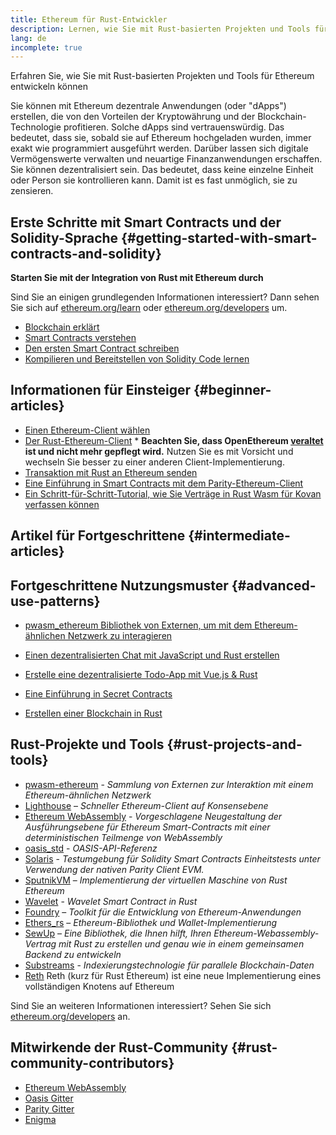 ```yaml
---
title: Ethereum für Rust-Entwickler
description: Lernen, wie Sie mit Rust-basierten Projekten und Tools für Ethereum entwickeln können
lang: de
incomplete: true
---
```


<FeaturedText>Erfahren Sie, wie Sie mit Rust-basierten Projekten und Tools für Ethereum entwickeln können</FeaturedText>

Sie können mit Ethereum dezentrale Anwendungen (oder "dApps") erstellen, die von den Vorteilen der Kryptowährung und der Blockchain-Technologie profitieren. Solche dApps sind vertrauenswürdig. Das bedeutet, dass sie, sobald sie auf Ethereum hochgeladen wurden, immer exakt wie programmiert ausgeführt werden. Darüber lassen sich digitale Vermögenswerte verwalten und neuartige Finanzanwendungen erschaffen. Sie können dezentralisiert sein. Das bedeutet, dass keine einzelne Einheit oder Person sie kontrollieren kann. Damit ist es fast unmöglich, sie zu zensieren.

## Erste Schritte mit Smart Contracts und der Solidity-Sprache {#getting-started-with-smart-contracts-and-solidity}

**Starten Sie mit der Integration von Rust mit Ethereum durch**

Sind Sie an einigen grundlegenden Informationen interessiert? Dann sehen Sie sich auf [ethereum.org/learn](/learn/) oder [ethereum.org/developers](/developers/) um.

- [Blockchain erklärt](https://kauri.io/article/d55684513211466da7f8cc03987607d5/blockchain-explained)
- [Smart Contracts verstehen](https://kauri.io/article/e4f66c6079e74a4a9b532148d3158188/ethereum-101-part-5-the-smart-contract)
- [Den ersten Smart Contract schreiben](https://kauri.io/article/124b7db1d0cf4f47b414f8b13c9d66e2/remix-ide-your-first-smart-contract)
- [Kompilieren und Bereitstellen von Solidity Code lernen](https://kauri.io/article/973c5f54c4434bb1b0160cff8c695369/understanding-smart-contract-compilation-and-deployment)

## Informationen für Einsteiger {#beginner-articles}

- [Einen Ethereum-Client wählen](https://www.trufflesuite.com/docs/truffle/reference/choosing-an-ethereum-client)
- [Der Rust-Ethereum-Client](https://openethereum.github.io/) \* **Beachten Sie, dass OpenEthereum [veraltet](https://medium.com/openethereum/gnosis-joins-erigon-formerly-turbo-geth-to-release-next-gen-ethereum-client-c6708dd06dd) ist und nicht mehr gepflegt wird.** Nutzen Sie es mit Vorsicht und wechseln Sie besser zu einer anderen Client-Implementierung.
- [Transaktion mit Rust an Ethereum senden](https://kauri.io/#collections/A%20Hackathon%20Survival%20Guide/sending-ethereum-transactions-with-rust/)
- [Eine Einführung in Smart Contracts mit dem Parity-Ethereum-Client](https://wiki.parity.io/Smart-Contracts)
- [Ein Schritt-für-Schritt-Tutorial, wie Sie Verträge in Rust Wasm für Kovan verfassen können](https://github.com/paritytech/pwasm-tutorial)

## Artikel für Fortgeschrittene {#intermediate-articles}

## Fortgeschrittene Nutzungsmuster {#advanced-use-patterns}

- [pwasm_ethereum Bibliothek von Externen, um mit dem Ethereum-ähnlichen Netzwerk zu interagieren](https://github.com/openethereum/pwasm-ethereum)
- [Einen dezentralisierten Chat mit JavaScript und Rust erstellen](https://medium.com/perlin-network/build-a-decentralized-chat-using-javascript-rust-webassembly-c775f8484b52)
- [Erstelle eine dezentralisierte Todo-App mit Vue.js & Rust](https://medium.com/@jjmace01/build-a-decentralized-todo-app-using-vue-js-rust-webassembly-5381a1895beb)

- [Eine Einführung in Secret Contracts](https://blog.enigma.co/getting-started-with-enigma-an-intro-to-secret-contracts-cdba4fe501c2)
- [Erstellen einer Blockchain in Rust](https://blog.logrocket.com/how-to-build-a-blockchain-in-rust/)

## Rust-Projekte und Tools {#rust-projects-and-tools}

- [pwasm-ethereum](https://github.com/paritytech/pwasm-ethereum) - _Sammlung von Externen zur Interaktion mit einem Ethereum-ähnlichen Netzwerk_
- [Lighthouse](https://github.com/sigp/lighthouse) – _Schneller Ethereum-Client auf Konsensebene_
- [Ethereum WebAssembly](https://ewasm.readthedocs.io/en/mkdocs/) - _Vorgeschlagene Neugestaltung der Ausführungsebene für Ethereum Smart-Contracts mit einer deterministischen Teilmenge von WebAssembly_
- [oasis_std](https://docs.rs/oasis-std/latest/oasis_std/index.html) - _OASIS-API-Referenz_
- [Solaris](https://github.com/paritytech/sol-rs) - _Testumgebung für Solidity Smart Contracts Einheitstests unter Verwendung der nativen Parity Client EVM._
- [SputnikVM](https://github.com/rust-blockchain/evm) – _Implementierung der virtuellen Maschine von Rust Ethereum_
- [Wavelet](https://wavelet.perlin.net/docs/smart-contracts) - _Wavelet Smart Contract in Rust_
- [Foundry](https://github.com/gakonst/foundry) – _Toolkit für die Entwicklung von Ethereum-Anwendungen_
- [Ethers_rs](https://github.com/gakonst/ethers-rs) – _Ethereum-Bibliothek und Wallet-Implementierung_
- [SewUp](https://github.com/second-state/SewUp) – _Eine Bibliothek, die Ihnen hilft, Ihren Ethereum-Webassembly-Vertrag mit Rust zu erstellen und genau wie in einem gemeinsamen Backend zu entwickeln_
- [Substreams](https://github.com/streamingfast/substreams) - _Indexierungstechnologie für parallele Blockchain-Daten_
- [Reth](https://github.com/paradigmxyz/reth) Reth (kurz für Rust Ethereum) ist eine neue Implementierung eines vollständigen Knotens auf Ethereum

Sind Sie an weiteren Informationen interessiert? Sehen Sie sich [ethereum.org/developers](/developers/) an.

## Mitwirkende der Rust-Community {#rust-community-contributors}

- [Ethereum WebAssembly](https://gitter.im/ewasm/Lobby)
- [Oasis Gitter](https://gitter.im/Oasis-official/Lobby)
- [Parity Gitter](https://gitter.im/paritytech/parity)
- [Enigma](https://discord.gg/SJK32GY)
